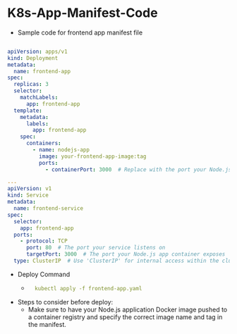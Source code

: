# K8s-App-Manifest-Code

- Sample code for frontend app manifest file 

```YAML

apiVersion: apps/v1
kind: Deployment
metadata:
  name: frontend-app
spec:
  replicas: 3
  selector:
    matchLabels:
      app: frontend-app
  template:
    metadata:
      labels:
        app: frontend-app
    spec:
      containers:
        - name: nodejs-app
          image: your-frontend-app-image:tag
          ports:
            - containerPort: 3000  # Replace with the port your Node.js app listens on

---
apiVersion: v1
kind: Service
metadata:
  name: frontend-service
spec:
  selector:
    app: frontend-app
  ports:
    - protocol: TCP
      port: 80  # The port your service listens on
      targetPort: 3000  # The port your Node.js app container exposes
  type: ClusterIP  # Use 'ClusterIP' for internal access within the cluster

```

- Deploy Command 
    - ```yaml 
        kubectl apply -f frontend-app.yaml

- Steps to consider before deploy:
  -  Make sure to have your Node.js application Docker image pushed to a container registry and specify the correct image name and tag in the manifest.   
  
        